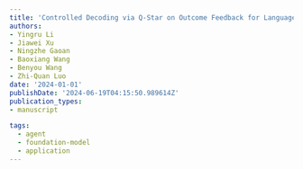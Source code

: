 ```yaml
---
title: 'Controlled Decoding via Q-Star on Outcome Feedback for Language Models'
authors:
- Yingru Li
- Jiawei Xu
- Ningzhe Gaoan
- Baoxiang Wang
- Benyou Wang
- Zhi-Quan Luo
date: '2024-01-01'
publishDate: '2024-06-19T04:15:50.989614Z'
publication_types:
- manuscript

tags:
  - agent
  - foundation-model
  - application
---
```

